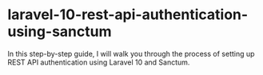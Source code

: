 # laravel-10-rest-api-authentication-using-sanctum
In this step-by-step guide, I will walk you through the process of setting up REST API authentication using Laravel 10 and Sanctum.
